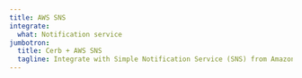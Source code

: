 ```yaml
---
title: AWS SNS
integrate:
  what: Notification service
jumbotron:
  title: Cerb + AWS SNS
  tagline: Integrate with Simple Notification Service (SNS) from Amazon Web Services
---
```


